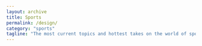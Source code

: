 ```yaml
---
layout: archive
title: Sports
permalink: /design/
category: "sports"
tagline: "The most current topics and hottest takes on the world of sports"
---
```

